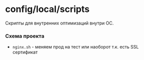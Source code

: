 # config/local/scripts

Скрипты для внутренних оптимизаций внутри ОС.

### Схема проекта
- `nginx.sh` - меняем прод на тест или наоборот т.к. есть SSL сертификат